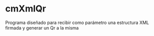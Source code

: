 # cmXmlQr
Programa diseñado para recibir como parámetro una estructura XML firmada y generar un Qr a la misma
